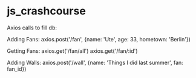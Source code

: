 # js_crashcourse


Axios calls to fill db: 

Adding Fans:
axios.post('/fan', {name: 'Ute', age: 33, hometown: 'Berlin'})

Getting Fans:
axios.get('/fan/all')
axios.get('/fan/:id')

Adding Walls:
axios.post('/wall', {name: 'Things I did last summer', fan: fan_id}) 